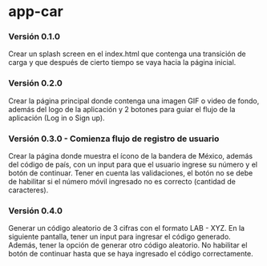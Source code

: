 # app-car

### **Versión 0.1.0**

Crear un splash screen en el index.html que contenga una transición de carga y que después de cierto tiempo se vaya hacia la página inicial.

### **Versión 0.2.0**

Crear la página principal donde contenga una imagen GIF o video de fondo, además del logo de la aplicación y 2 botones para guiar el flujo de la aplicación (Log in o Sign up).

### **Versión 0.3.0 - Comienza flujo de registro de usuario**

Crear la página donde muestra el ícono de la bandera de México, además del código de país, con un input para que el usuario ingrese su número y el botón de continuar.
Tener en cuenta las validaciones, el botón no se debe de habilitar si el número móvil ingresado no es correcto (cantidad de caracteres).

### **Versión 0.4.0**

Generar un código aleatorio de 3 cifras con el formato LAB - XYZ.
En la siguiente pantalla, tener un input para ingresar el código generado.
Además, tener la opción de generar otro código aleatorio.
No habilitar el botón de continuar hasta que se haya ingresado el código correctamente.
